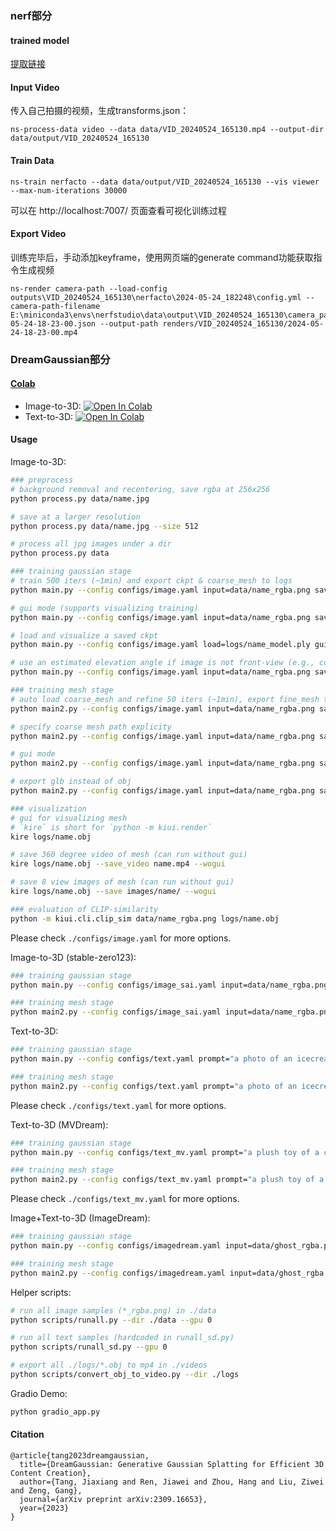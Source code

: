 ### nerf部分

#### trained model

[提取链接](https://pan.baidu.com/s/1eA_CNqmxcWShfntp8vQlrQ?pwd=6erk) 

#### Input Video
传入自己拍摄的视频，生成transforms.json：
```
ns-process-data video --data data/VID_20240524_165130.mp4 --output-dir data/output/VID_20240524_165130
```
#### Train Data
```
ns-train nerfacto --data data/output/VID_20240524_165130 --vis viewer --max-num-iterations 30000
```
可以在 http://localhost:7007/ 页面查看可视化训练过程
#### Export Video
训练完毕后，手动添加keyframe，使用网页端的generate command功能获取指令生成视频

```
ns-render camera-path --load-config outputs\VID_20240524_165130\nerfacto\2024-05-24_182248\config.yml --camera-path-filename E:\miniconda3\envs\nerfstudio\data\output\VID_20240524_165130\camera_paths\2024-05-24-18-23-00.json --output-path renders/VID_20240524_165130/2024-05-24-18-23-00.mp4
```

### DreamGaussian部分


#### [Colab](https://github.com/camenduru/dreamgaussian-colab)

- Image-to-3D: [![Open In Colab](https://colab.research.google.com/assets/colab-badge.svg)](https://colab.research.google.com/drive/1sLpYmmLS209-e5eHgcuqdryFRRO6ZhFS?usp=sharing)
- Text-to-3D: [![Open In Colab](https://colab.research.google.com/assets/colab-badge.svg)](https://colab.research.google.com/github/camenduru/dreamgaussian-colab/blob/main/dreamgaussian_colab.ipynb)


#### Usage

Image-to-3D:

```bash
### preprocess
# background removal and recentering, save rgba at 256x256
python process.py data/name.jpg

# save at a larger resolution
python process.py data/name.jpg --size 512

# process all jpg images under a dir
python process.py data

### training gaussian stage
# train 500 iters (~1min) and export ckpt & coarse_mesh to logs
python main.py --config configs/image.yaml input=data/name_rgba.png save_path=name

# gui mode (supports visualizing training)
python main.py --config configs/image.yaml input=data/name_rgba.png save_path=name gui=True

# load and visualize a saved ckpt
python main.py --config configs/image.yaml load=logs/name_model.ply gui=True

# use an estimated elevation angle if image is not front-view (e.g., common looking-down image can use -30)
python main.py --config configs/image.yaml input=data/name_rgba.png save_path=name elevation=-30

### training mesh stage
# auto load coarse_mesh and refine 50 iters (~1min), export fine_mesh to logs
python main2.py --config configs/image.yaml input=data/name_rgba.png save_path=name

# specify coarse mesh path explicity
python main2.py --config configs/image.yaml input=data/name_rgba.png save_path=name mesh=logs/name_mesh.obj

# gui mode
python main2.py --config configs/image.yaml input=data/name_rgba.png save_path=name gui=True

# export glb instead of obj
python main2.py --config configs/image.yaml input=data/name_rgba.png save_path=name mesh_format=glb

### visualization
# gui for visualizing mesh
# `kire` is short for `python -m kiui.render`
kire logs/name.obj

# save 360 degree video of mesh (can run without gui)
kire logs/name.obj --save_video name.mp4 --wogui

# save 8 view images of mesh (can run without gui)
kire logs/name.obj --save images/name/ --wogui

### evaluation of CLIP-similarity
python -m kiui.cli.clip_sim data/name_rgba.png logs/name.obj
```

Please check `./configs/image.yaml` for more options.

Image-to-3D (stable-zero123):

```bash
### training gaussian stage
python main.py --config configs/image_sai.yaml input=data/name_rgba.png save_path=name

### training mesh stage
python main2.py --config configs/image_sai.yaml input=data/name_rgba.png save_path=name
```

Text-to-3D:

```bash
### training gaussian stage
python main.py --config configs/text.yaml prompt="a photo of an icecream" save_path=icecream

### training mesh stage
python main2.py --config configs/text.yaml prompt="a photo of an icecream" save_path=icecream
```

Please check `./configs/text.yaml` for more options.

Text-to-3D (MVDream):

```bash
### training gaussian stage
python main.py --config configs/text_mv.yaml prompt="a plush toy of a corgi nurse" save_path=corgi_nurse

### training mesh stage
python main2.py --config configs/text_mv.yaml prompt="a plush toy of a corgi nurse" save_path=corgi_nurse
```

Please check `./configs/text_mv.yaml` for more options.

Image+Text-to-3D (ImageDream):

```bash
### training gaussian stage
python main.py --config configs/imagedream.yaml input=data/ghost_rgba.png prompt="a ghost eating hamburger" save_path=ghost

### training mesh stage
python main2.py --config configs/imagedream.yaml input=data/ghost_rgba.png prompt="a ghost eating hamburger" save_path=ghost
```

Helper scripts:

```bash
# run all image samples (*_rgba.png) in ./data
python scripts/runall.py --dir ./data --gpu 0

# run all text samples (hardcoded in runall_sd.py)
python scripts/runall_sd.py --gpu 0

# export all ./logs/*.obj to mp4 in ./videos
python scripts/convert_obj_to_video.py --dir ./logs
```

Gradio Demo:

```bash
python gradio_app.py
```

#### Citation

```
@article{tang2023dreamgaussian,
  title={DreamGaussian: Generative Gaussian Splatting for Efficient 3D Content Creation},
  author={Tang, Jiaxiang and Ren, Jiawei and Zhou, Hang and Liu, Ziwei and Zeng, Gang},
  journal={arXiv preprint arXiv:2309.16653},
  year={2023}
}
```
